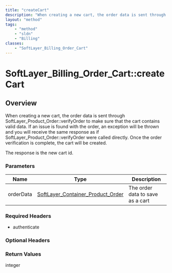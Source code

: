 ```yaml
---
title: "createCart"
description: "When creating a new cart, the order data is sent through SoftLayer_Product_Order::verifyOrder to make sure that the cart... "
layout: "method"
tags:
    - "method"
    - "sldn"
    - "Billing"
classes:
    - "SoftLayer_Billing_Order_Cart"
---
```

# SoftLayer_Billing_Order_Cart::createCart
## Overview 
When creating a new cart, the order data is sent through SoftLayer_Product_Order::verifyOrder to make sure that the cart contains valid data. If an issue is found with the order, an exception will be thrown and you will receive the same response as if SoftLayer_Product_Order::verifyOrder were called directly. Once the order verification is complete, the cart will be created. 

The response is the new cart id. 

### Parameters 
|Name | Type | Description |
| --- | --- | --- |
|orderData| <a href='/reference/datatypes/SoftLayer_Container_Product_Order'>SoftLayer_Container_Product_Order </a>| The order data to save as a cart|


### Required Headers
* authenticate

### Optional Headers

### Return Values
integer
